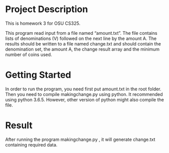 # Project Description

This is homework 3 for OSU CS325.

This program read input from a file named “amount.txt”. The
file contains lists of denominations (V) followed on the next line by the amount A.
The results should be written to a file named change.txt and should contain the
denomination set, the amount A, the change result array and the minimum number of
coins used.


# Getting Started
In order to run the program, you need first put amount.txt in the
root folder. Then you need to compile makingchange.py using python. 
It recommended using python 3.6.5. However, other version of python 
might also compile the file.

# Result
After running the program makingchange.py , it will generate change.txt
containing required data.